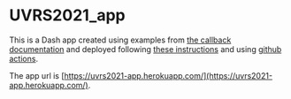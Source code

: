 # UVRS2021_app

This is a Dash app created using examples from
[the callback documentation](https://dash.plotly.com/basic-callbacks)
and deployed following
[these instructions](https://dash.plotly.com/deployment)
and using
[github actions](https://github.com/marketplace/actions/deploy-to-heroku).

The app url is [https://uvrs2021-app.herokuapp.com/](https://uvrs2021-app.herokuapp.com/).
